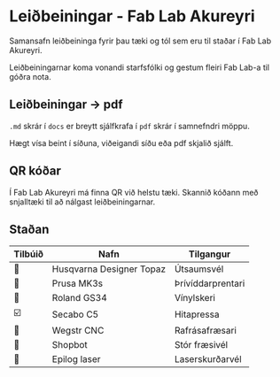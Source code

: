 # Leiðbeiningar - Fab Lab Akureyri

Samansafn leiðbeininga fyrir þau tæki og tól sem eru til staðar í Fab Lab Akureyri. 

Leiðbeiningarnar koma vonandi starfsfólki og gestum fleiri Fab Lab-a til góðra nota. 

## Leiðbeiningar &rarr; pdf 

`.md` skrár í `docs` er breytt sjálfkrafa í `pdf` skrár í samnefndri möppu. 

Hægt vísa beint í síðuna, viðeigandi síðu eða pdf skjalið sjálft. 

## QR kóðar

Í Fab Lab Akureyri má finna QR við helstu tæki. Skannið kóðann með snjalltæki til að nálgast leiðbeiningarnar.

## Staðan

|     Tilbúið           |       Nafn                |      Tilgangur        |
|       ---             |       ---                 |   ---                 |
| :white_square_button: | Husqvarna Designer Topaz  |   Útsaumsvél          |
| :white_square_button: | Prusa MK3s                |   Þrívíddarprentari   |
| :white_square_button: | Roland GS34               |   Vínylskeri          |
|:ballot_box_with_check:| Secabo C5                 |   Hitapressa          |
| :white_square_button: | Wegstr CNC                |   Rafrásafræsari      |
| :white_square_button: | Shopbot                   |   Stór fræsivél       |
| :white_square_button: | Epilog laser              |   Laserskurðarvél     |
